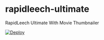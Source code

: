 # rapidleech-ultimate
RapidLeech Ultimate With Movie Thumbnailer


[![Deploy](https://www.herokucdn.com/deploy/button.svg)](https://heroku.com/deploy)
